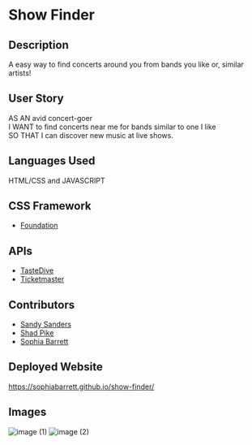 # Show Finder

## Description
A easy way to find concerts around you from bands you like or, similar artists!

## User Story
AS AN avid concert-goer<br>
I WANT to find concerts near me for bands similar to one I like<br>
SO THAT I can discover new music at live shows.

## Languages Used
HTML/CSS and JAVASCRIPT

## CSS Framework
* [Foundation](https://get.foundation/sites/docs/)

## APIs
* [TasteDive](https://tastedive.com/read/api)
* [Ticketmaster](https://developer.ticketmaster.com/products-and-docs/apis/getting-started/)


## Contributors
* [Sandy Sanders](https://github.com/sandy-06)
* [Shad Pike](https://github.com/huf0)
* [Sophia Barrett](https://github.com/sophiabarrett)

## Deployed Website
https://sophiabarrett.github.io/show-finder/

## Images
![image (1)](https://user-images.githubusercontent.com/87563266/139150057-a7a5d36b-be17-4416-b8bd-74d7928bc88e.png)
![image (2)](https://user-images.githubusercontent.com/87563266/139150075-1d2d675a-fbaf-4295-b016-afa93f616dc6.png)
